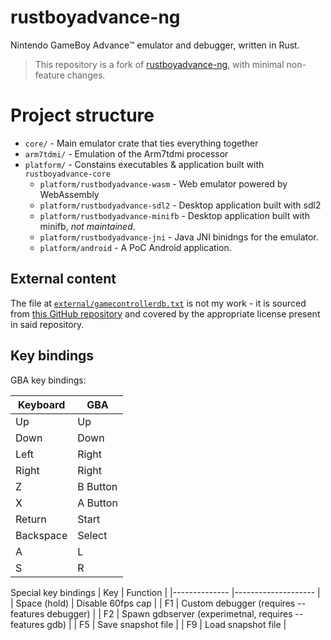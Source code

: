 # rustboyadvance-ng

Nintendo GameBoy Advance™ emulator and debugger, written in Rust.

> This repository is a fork of [rustboyadvance-ng](https://github.com/michelhe/rustboyadvance-ng), with minimal non-feature changes.

# Project structure
* `core/` - Main emulator crate that ties everything together 
* `arm7tdmi/` - Emulation of the Arm7tdmi processor
* `platform/` - Constains executables & application built with `rustboyadvance-core`
    * `platform/rustbodyadvance-wasm` - Web emulator powered by WebAssembly
    * `platform/rustbodyadvance-sdl2` - Desktop application built with sdl2
    * `platform/rustbodyadvance-minifb` - Desktop application built with minifb, *not maintained*.
    * `platform/rustbodyadvance-jni` - Java JNI binidngs for the emulator.
    * `platform/android` - A PoC Android application.

## External content
The file at [`external/gamecontrollerdb.txt`](./external/gameoncontrollerdb.txt) is not my work - it is sourced from [this GitHub repository](https://github.com/mdqinc/SDL_GameControllerDB) and covered by the appropriate license present in said repository.

## Key bindings
GBA key bindings:

| Keyboard  	| GBA      	|
|-----------	|----------	|
| Up        	| Up       	|
| Down      	| Down     	|
| Left      	| Right    	|
| Right     	| Right    	|
| Z         	| B Button 	|
| X         	| A Button 	|
| Return    	| Start    	|
| Backspace 	| Select   	|
| A         	| L        	|
| S         	| R        	|

Special key bindings
| Key          	| Function          	|
|--------------	|--------------------	|
| Space (hold) 	| Disable 60fps cap  	|
| F1		| Custom debugger (requires --features debugger) |
| F2		| Spawn gdbserver (experimetnal, requires --features gdb) |
| F5           	| Save snapshot file 	|
| F9           	| Load snapshot file 	|
